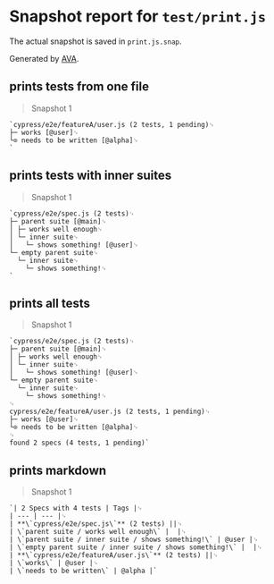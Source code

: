 # Snapshot report for `test/print.js`

The actual snapshot is saved in `print.js.snap`.

Generated by [AVA](https://avajs.dev).

## prints tests from one file

> Snapshot 1

    `cypress/e2e/featureA/user.js (2 tests, 1 pending)␊
    ├─ works [@user]␊
    └⊙ needs to be written [@alpha]␊
    `

## prints tests with inner suites

> Snapshot 1

    `cypress/e2e/spec.js (2 tests)␊
    ├─ parent suite [@main]␊
    │ ├─ works well enough␊
    │ └─ inner suite␊
    │   └─ shows something! [@user]␊
    └─ empty parent suite␊
      └─ inner suite␊
        └─ shows something!␊
    `

## prints all tests

> Snapshot 1

    `cypress/e2e/spec.js (2 tests)␊
    ├─ parent suite [@main]␊
    │ ├─ works well enough␊
    │ └─ inner suite␊
    │   └─ shows something! [@user]␊
    └─ empty parent suite␊
      └─ inner suite␊
        └─ shows something!␊
    ␊
    cypress/e2e/featureA/user.js (2 tests, 1 pending)␊
    ├─ works [@user]␊
    └⊙ needs to be written [@alpha]␊
    ␊
    found 2 specs (4 tests, 1 pending)`

## prints markdown

> Snapshot 1

    `| 2 Specs with 4 tests | Tags |␊
    | --- | --- |␊
    | **\`cypress/e2e/spec.js\`** (2 tests) ||␊
    | \`parent suite / works well enough\` |  |␊
    | \`parent suite / inner suite / shows something!\` | @user |␊
    | \`empty parent suite / inner suite / shows something!\` |  |␊
    | **\`cypress/e2e/featureA/user.js\`** (2 tests) ||␊
    | \`works\` | @user |␊
    | \`needs to be written\` | @alpha |`

